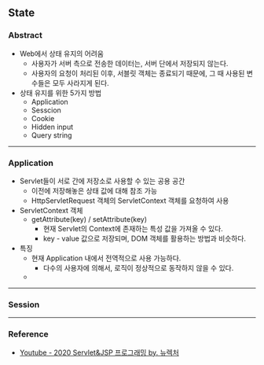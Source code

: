 ## State

### Abstract

- Web에서 상태 유지의 어려움
  - 사용자가 서버 측으로 전송한 데이터는, 서버 단에서 저장되지 않는다. 
  - 사용자의 요청이 처리된 이후, 서블릿 객체는 종료되기 때문에, 그 때 사용된 변수들은 모두 사라지게 된다. 
- 상태 유지를 위한 5가지 방법
  - Application
  - Sesscion
  - Cookie
  - Hidden input
  - Query string

---

### Application

- Servlet들이 서로 간에 저장소로 사용할 수 있는 공용 공간
  - 이전에 저장해놓은 상태 값에 대해 참조 가능
  - HttpServletRequest 객체의 ServletContext 객체를 요청하여 사용
- ServletContext 객체
  - getAttribute(key) / setAttribute(key)
    - 현재 Servlet의 Context에 존재하는 특성 값을 가져올 수 있다. 
    - key - value 값으로 저장되며, DOM 객체를 활용하는 방법과 비슷하다. 
- 특징
  - 현재 Application 내에서 전역적으로 사용 가능하다. 
    - 다수의 사용자에 의해서, 로직이 정상적으로 동작하지 않을 수 있다. 
  - 

---

### Session

---

### Reference

- [Youtube - 2020 Servlet&JSP 프로그래밍 by. 뉴렉처](https://www.youtube.com/channel/UC5-ixpj8DioZqmrasj6Ihpw)